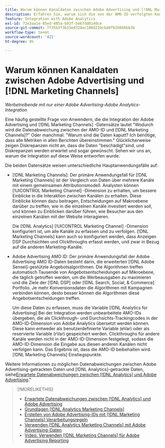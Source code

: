 ```yaml
---
title: Warum können Kanaldaten zwischen Adobe Advertising und [!DNL Marketing Channels]
description: Erfahren Sie, warum sich die von der AMO-ID verfolgten Kanaldaten von den von [!DNL Analytics Marketing Channels].
feature: Integration with Adobe Analytics
exl-id: 72e3aa1e-85ed-485a-b93f-5e67dd0140ce
source-git-commit: 7f35b3f3b33ed320ac186d219cbd0f826666bb3b
workflow-type: tm+mt
source-wordcount: '421'
ht-degree: 0%

---
```


# Warum können Kanaldaten zwischen Adobe Advertising und [!DNL Marketing Channels]

*Werbetreibende mit nur einer Adobe Advertising-Adobe Analytics-Integration*

Eine häufig gestellte Frage von Anwendern, die die Integration der Adobe Advertising und [!DNL Marketing Channels] -Datensätze lautet &quot;Wodurch wird die Datenabweichung zwischen der AMO-ID und [!DNL Marketing Channels]?&quot; Oder manchmal: &quot;Warum sind die Daten kaputt? Ich benötige, dass alle Metriken in allen Berichten übereinstimmen.&quot; Glücklicherweise zeigen Diskrepanzen nicht an, dass die Daten &quot;beschädigt&quot;sind, und Diskrepanzen werden erwartet und sogar gewünscht. Sehen wir uns an, warum die Integration auf diese Weise entworfen wurde.

Die beiden Datensätze weisen unterschiedliche Hauptanwendungsfälle auf:

* [!DNL Marketing Channels]: Der primäre Anwendungsfall für [!DNL Marketing Channels] ist der Vergleich von Daten über mehrere Kanäle mit einem gemeinsamen Attributionsmodell. Analysten können [!UICONTROL Marketing Channel] -Dimension zu erhalten, um bessere Einblicke in die Interaktion zwischen Kanälen zu erhalten. Diese Einblicke können dazu beitragen, Entscheidungen auf Makroebene darüber zu treffen, wie in die einzelnen Kanäle investiert werden soll, und können zu Einblicken darüber führen, wie Besucher aus den einzelnen Kanälen mit der Website interagieren.

   Die [!DNL Analytics] [!UICONTROL Marketing Channel] -Dimension konfiguriert ist, um alle Kanäle zu erfassen und zu verfolgen. [!DNL Marketing Channels] kann auch so konfiguriert werden, dass Anzeigen DSP Durchsichten und Clickthroughs erfasst werden, und zwar in Bezug auf die anderen Marketing-Kanäle.

* Adobe Advertising AMO ID: Der primäre Anwendungsfall der Adobe Advertising AMO ID-Daten besteht darin, die erweiterten [!DNL Adobe Sensei]-gestützte Angebotsalgorithmen. Die Algorithmen treffen automatisch Tausende von Angebotsentscheidungen auf Mikroebene, die täglich getroffen werden, um die Werbeausgaben zu maximieren und die Ziele der [!DNL DSP] oder [!DNL Search, Social, & Commerce] Portfolio. Je mehr Konversionsdaten die Algorithmen mit Kampagnen verbinden können, desto besser können die Algorithmen diese Angebotsentscheidungen treffen.

   Um diese Daten zu erfassen, muss die Variable [!DNL Analytics for Advertising] Bei der Integration werden unbearbeitete AMO-IDs übergeben, die als Clickthrough- und Durchsichts-Trackingcodes in der AMO-ID-Dimension von Adobe Analytics übersetzt werden können. Diese kann entweder als benutzerdefinierte Variable (eVar) oder als reservierte Variable (rVar) gespeichert werden. Clickthroughs für andere Kanäle werden nicht in der AMO-ID-Dimension festgelegt, sodass die AMO-ID-Dimension die Eingabe aus diesen anderen Kanälen nicht verfolgen kann. Das Ergebnis ist, dass die AMO-ID beibehalten wird. [!DNL Marketing Channels] Einstiegspunkte.

Weitere Informationen zu möglichen Datenabweichungen zwischen Adobe Advertising-getrackten Daten und [!DNL Analytics]-getrackte Daten, siehe[Erwartete Datenabweichungen zwischen [!DNL Analytics] und Adobe Advertising](../data-variances.md).&quot;

>[!MORELIKETHIS]
>
>* [Erwartete Datenabweichungen zwischen [!DNL Analytics] und Adobe Advertising](/help/integrations/analytics/data-variances.md)
>* [Grundlagen [!DNL Analytics Marketing Channels]](mc-overview.md)
>* [Erstellen von Adobe Advertising-IDs mit [!DNL Marketing Channels] Verarbeitungsregeln](mc-ids.md)
>* [Verwenden [!DNL Analytics Marketing Channels] mit Adobe Advertising-Daten](mc-ac-data.md)
>* [Video: Verwenden [!DNL Marketing Channels] für Adobe Advertising Reporting](https://experienceleague.adobe.com/docs/advertising-learn/tutorials/analytics/analytics-reporting-a4adc.html)

